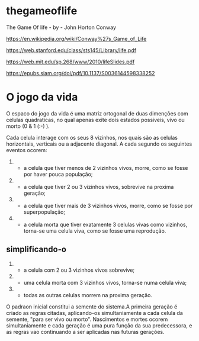 # thegameoflife
The Game Of life - by - John Horton Conway

<https://en.wikipedia.org/wiki/Conway%27s_Game_of_Life>

<https://web.stanford.edu/class/sts145/Library/life.pdf>

<https://web.mit.edu/sp.268/www/2010/lifeSlides.pdf>

<https://epubs.siam.org/doi/pdf/10.1137/S0036144598338252>


# O jogo da vida
O espaco do jogo da vida é  uma matriz ortogonal de duas dimenções com celulas quadraticas, no qual apenas exite dois estados possiveis, vivo ou morto (0 & 1 (:-) ).

Cada celula interage com os seus 8 vizinhos, nos quais são as celulas horizontais, verticais ou a adjacente diagonal.
A cada segundo os seguintes eventos ocorem:

1. - a celula que tiver menos de 2 vizinhos vivos, morre, como se fosse por haver pouca população;
2. - a celula que tiver 2 ou 3 vizinhos vivos, sobrevive na proxima geração;
3. - a celula que tiver mais de 3 vizinhos vivos, morre, como se fosse por superpopulação;
4. - a celula morta que tiver exatamente 3 celulas vivas como vizinhos, torna-se uma celula viva, como se fosse uma reprodução.

## simplificando-o

1. - a celula com 2 ou 3 vizinhos vivos  sobrevive;
2. - uma celula morta com 3 vizinhos vivos, torna-se numa celula viva;
3. - todas as outras celulas morrem na proxima geração.


O padraon inicial constitui a semente do sistema.A primeira geração é criado as regras citadas, aplicando-os simultaniamente a cada celula da semente, "para ser vivo ou morto". Nascimentos e mortes ocorem simultaniamente e cada geração é uma pura função da sua predecessora, e as regras vao continuando a ser aplicadas nas futuras gerações.
